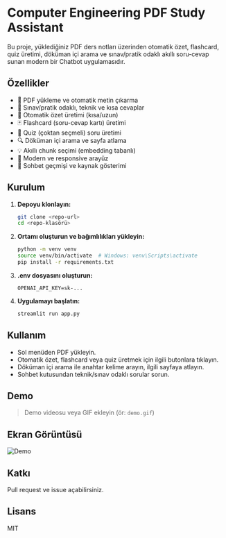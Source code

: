 # Computer Engineering PDF Study Assistant

Bu proje, yüklediğiniz PDF ders notları üzerinden otomatik özet, flashcard, quiz üretimi, döküman içi arama ve sınav/pratik odaklı akıllı soru-cevap sunan modern bir Chatbot uygulamasıdır.

## Özellikler
- 📄 PDF yükleme ve otomatik metin çıkarma
- 🤖 Sınav/pratik odaklı, teknik ve kısa cevaplar
- 📝 Otomatik özet üretimi (kısa/uzun)
- 🃏 Flashcard (soru-cevap kartı) üretimi
- 📝 Quiz (çoktan seçmeli) soru üretimi
- 🔍 Döküman içi arama ve sayfa atlama
- 💡 Akıllı chunk seçimi (embedding tabanlı)
- 🎨 Modern ve responsive arayüz
- 💬 Sohbet geçmişi ve kaynak gösterimi

## Kurulum
1. **Depoyu klonlayın:**
   ```bash
   git clone <repo-url>
   cd <repo-klasörü>
   ```
2. **Ortamı oluşturun ve bağımlılıkları yükleyin:**
   ```bash
   python -m venv venv
   source venv/bin/activate  # Windows: venv\Scripts\activate
   pip install -r requirements.txt
   ```
3. **.env dosyasını oluşturun:**
   ```env
   OPENAI_API_KEY=sk-...
   ```
4. **Uygulamayı başlatın:**
   ```bash
   streamlit run app.py
   ```

## Kullanım
- Sol menüden PDF yükleyin.
- Otomatik özet, flashcard veya quiz üretmek için ilgili butonlara tıklayın.
- Döküman içi arama ile anahtar kelime arayın, ilgili sayfaya atlayın.
- Sohbet kutusundan teknik/sınav odaklı sorular sorun.

## Demo
> Demo videosu veya GIF ekleyin (ör: `demo.gif`)

## Ekran Görüntüsü
![Demo](demo.png)

## Katkı
Pull request ve issue açabilirsiniz.

## Lisans
MIT 